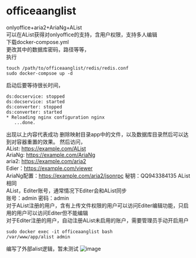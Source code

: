 # officeaanglist
onlyoffice+aria2+AriaNg+AList  
可以在AList获得对onlyoffice的支持，含用户权限，支持多人编辑  
下载docker-compose.yml  
更改其中的数据库密码，路径等等，   
执行  
```
touch /path/to/officeaanglist/redis/redis.conf
sudo docker-compsoe up -d
```   
启动后要等待很长时间，  
```   
ds:docservice: stopped  
ds:docservice: started  
ds:converter: stopped  
ds:converter: started  
* Reloading nginx configuration nginx  
   ...done.  
```  
出现以上内容代表成功
删除映射目录app中的文件，以及数据库目录然后可以达到对容器重置的效果。
然后访问，  
AList: https://example.com/AList  
AriaNg: https://example.com/AriaNg  
aria2: https://example.com/aria2  
Edier：https://example.com/viewer  
AriaNg配置：https://example.com/aria2/jsonrpc  秘钥：QQ943384135
AList相同  
AList，Editer账号，通常情况下Editer会和AList同步  
账号：admin
密码：admin  
对于AList注册的用户，含有上传文件权限的用户可以访问Editer编辑功能，只启用的用户可以访问Editer但不能编辑  
对于Editer注册的用户，自动注册AList未启用的账户，需要管理员手动开启用户
```   
sudo docker exec -it officeaanglist bash
/var/www/app/alist admin
```   
编写了外部alist逻辑，暂未测试
![image](https://github.com/alist-org/alist/assets/96775034/30eb1b28-bd80-41ca-965b-9fff6e37cfe3)
